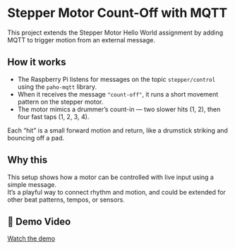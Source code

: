 # Stepper Motor Count-Off with MQTT

This project extends the Stepper Motor Hello World assignment by adding MQTT to trigger motion from an external message.

## How it works

- The Raspberry Pi listens for messages on the topic `stepper/control` using the `paho-mqtt` library.
- When it receives the message `"count-off"`, it runs a short movement pattern on the stepper motor.
- The motor mimics a drummer’s count-in — two slower hits (1, 2), then four fast taps (1, 2, 3, 4).

Each “hit” is a small forward motion and return, like a drumstick striking and bouncing off a pad.

## Why this

This setup shows how a motor can be controlled with live input using a simple message.  
It’s a playful way to connect rhythm and motion, and could be extended for other beat patterns, tempos, or sensors.

## 🎥 Demo Video

[Watch the demo](https://drive.google.com/file/d/1K3ljn8jwWorAKuQ-m9VV7T2ktBd9l5TL/view?usp=sharing)
